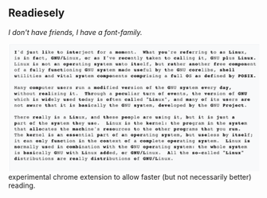 ## Readiesely
*I don't have friends, I have a font-family.*

![readiesely screenshot](./resources/screenshot.png)
experimental chrome extension to allow faster (but not necessarily better) reading.
